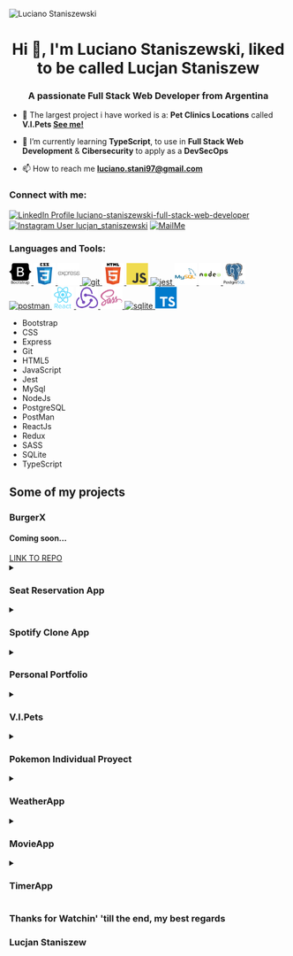 ![Luciano Staniszewski](https://user-images.githubusercontent.com/91505393/156203792-948d37ba-d8cb-45d1-9d28-eaaedf8f5114.gif)

<h1 align="center">Hi 👋, I'm Luciano Staniszewski, liked to be called Lucjan Staniszew</h1>
<h3 align="center">A passionate Full Stack Web Developer from Argentina</h3>

- 🔭 The largest project i have worked is a: **Pet Clinics Locations** called **V.I.Pets <a href="https://vipets.vercel.app/">See me!</a>**

- 🌱 I’m currently learning **TypeScript**, to use in **Full Stack Web Development** & **Cibersecurity** to apply as a **DevSecOps**

- 📫 How to reach me **luciano.stani97@gmail.com**


<h3 align="left">Connect with me:</h3>
<p align="left">
<a href="https://linkedin.com/in/luciano-staniszewski-full-stack-web-developer" target="blank"><img align="center" src="https://raw.githubusercontent.com/rahuldkjain/github-profile-readme-generator/master/src/images/icons/Social/linked-in-alt.svg" alt="LinkedIn Profile luciano-staniszewski-full-stack-web-developer" height="30" width="40" /></a>
<a href="https://instagram.com/lucjan_staniszewski" target="blank"><img align="center" src="https://raw.githubusercontent.com/rahuldkjain/github-profile-readme-generator/master/src/images/icons/Social/instagram.svg" alt="Instagram User lucjan_staniszewski" height="30" width="40" /></a>
<a href="mailto:luciano.stani97@gmail.com" target="blank"><img align="center" src="https://imgs.search.brave.com/RzIzF-k5_K2SLDbcWa_V910ZdbUjVGudFbo3g3GJPIE/rs:fit:680:225:1/g:ce/aHR0cHM6Ly90c2Uy/Lm1tLmJpbmcubmV0/L3RoP2lkPU9JUC5o/OXprMjM4aDNCeGVR/S01tYmlpODNRSGFG/SyZwaWQ9QXBp" alt="MailMe" height="30" width="40" /> </a>
</p>

<h3 align="left">Languages and Tools:</h3>
<p align="left"> <a href="https://getbootstrap.com" target="_blank" rel="noreferrer"> <img src="https://raw.githubusercontent.com/devicons/devicon/master/icons/bootstrap/bootstrap-plain-wordmark.svg" alt="bootstrap" width="40" height="40"/> </a> <a href="https://www.w3schools.com/css/" target="_blank" rel="noreferrer"> <img src="https://raw.githubusercontent.com/devicons/devicon/master/icons/css3/css3-original-wordmark.svg" alt="css3" width="40" height="40"/> </a> <a href="https://expressjs.com" target="_blank" rel="noreferrer"> <img src="https://raw.githubusercontent.com/devicons/devicon/master/icons/express/express-original-wordmark.svg" alt="express" width="40" height="40"/> </a> <a href="https://git-scm.com/" target="_blank" rel="noreferrer"> <img src="https://www.vectorlogo.zone/logos/git-scm/git-scm-icon.svg" alt="git" width="40" height="40"/> </a> <a href="https://www.w3.org/html/" target="_blank" rel="noreferrer"> <img src="https://raw.githubusercontent.com/devicons/devicon/master/icons/html5/html5-original-wordmark.svg" alt="html5" width="40" height="40"/> </a> <a href="https://developer.mozilla.org/en-US/docs/Web/JavaScript" target="_blank" rel="noreferrer"> <img src="https://raw.githubusercontent.com/devicons/devicon/master/icons/javascript/javascript-original.svg" alt="javascript" width="40" height="40"/> </a> <a href="https://jestjs.io" target="_blank" rel="noreferrer"> <img src="https://www.vectorlogo.zone/logos/jestjsio/jestjsio-icon.svg" alt="jest" width="40" height="40"/> </a> <a href="https://www.mysql.com/" target="_blank" rel="noreferrer"> <img src="https://raw.githubusercontent.com/devicons/devicon/master/icons/mysql/mysql-original-wordmark.svg" alt="mysql" width="40" height="40"/> </a> <a href="https://nodejs.org" target="_blank" rel="noreferrer"> <img src="https://raw.githubusercontent.com/devicons/devicon/master/icons/nodejs/nodejs-original-wordmark.svg" alt="nodejs" width="40" height="40"/> </a> <a href="https://www.postgresql.org" target="_blank" rel="noreferrer"> <img src="https://raw.githubusercontent.com/devicons/devicon/master/icons/postgresql/postgresql-original-wordmark.svg" alt="postgresql" width="40" height="40"/> </a> <a href="https://postman.com" target="_blank" rel="noreferrer"> <img src="https://www.vectorlogo.zone/logos/getpostman/getpostman-icon.svg" alt="postman" width="40" height="40"/> </a> <a href="https://reactjs.org/" target="_blank" rel="noreferrer"> <img src="https://raw.githubusercontent.com/devicons/devicon/master/icons/react/react-original-wordmark.svg" alt="react" width="40" height="40"/> </a> <a href="https://redux.js.org" target="_blank" rel="noreferrer"> <img src="https://raw.githubusercontent.com/devicons/devicon/master/icons/redux/redux-original.svg" alt="redux" width="40" height="40"/> </a> <a href="https://sass-lang.com" target="_blank" rel="noreferrer"> <img src="https://raw.githubusercontent.com/devicons/devicon/master/icons/sass/sass-original.svg" alt="sass" width="40" height="40"/> </a> <a href="https://www.sqlite.org/" target="_blank" rel="noreferrer"> <img src="https://www.vectorlogo.zone/logos/sqlite/sqlite-icon.svg" alt="sqlite" width="40" height="40"/> </a> <a href="https://www.typescriptlang.org/" target="_blank" rel="noreferrer"> <img src="https://raw.githubusercontent.com/devicons/devicon/master/icons/typescript/typescript-original.svg" alt="typescript" width="40" height="40"/> </a> </p>

<ul align="left">
  <li>Bootstrap</li>
  <li>CSS</li>
  <li>Express</li>
  <li>Git</li>
  <li>HTML5</li>
  <li>JavaScript</li>
  <li>Jest</li>
  <li>MySql</li>
  <li>NodeJs</li>
  <li>PostgreSQL</li>
  <li>PostMan</li>
  <li>ReactJs</li>
  <li>Redux</li>
  <li>SASS</li>
  <li>SQLite</li>
  <li>TypeScript</li>
</ul>

<h2>Some of my projects</h3>

<h3> BurgerX </h3>
<h4> Coming soon...</h4>
<div display="flex">
<a href="https://github.com/LucjanStaniszew/BurguerX" target="blank">LINK TO REPO</a>
</div>

<details>
<summary> <h3> Seat Reservation App </h3> </summary>
<img align="center" src="https://github.com/LucjanStaniszew/Lucjan-Staniszew-Portfolio/blob/main/public/assets/SeatReservationApp/1.jpg" height="300" width="500" />
<img align="center" src="https://github.com/LucjanStaniszew/Lucjan-Staniszew-Portfolio/blob/main/public/assets/SeatReservationApp/2.jpg" height="300" width="500" />
<img align="center" src="https://github.com/LucjanStaniszew/Lucjan-Staniszew-Portfolio/blob/main/public/assets/SeatReservationApp/3.jpg" height="300" width="500" />
<img align="center" src="https://github.com/LucjanStaniszew/Lucjan-Staniszew-Portfolio/blob/main/public/assets/SeatReservationApp/4.jpg" height="300" width="500" />
<img align="center" src="https://github.com/LucjanStaniszew/Lucjan-Staniszew-Portfolio/blob/main/public/assets/SeatReservationApp/5.jpg" height="300" width="500" />
<div display="flex">
<a href="https://github.com/LucjanStaniszew/Seat-Saving-App-Test" target="blank">LINK TO REPO</a>
||
<a href="https://vercel.com/lucjanstaniszew/seat-saving-app" target="blank">LINK TO APP</a>
</div>
</details>

<details>
<summary> <h3> Spotify Clone App </h3> </summary>
<img align="center" src="https://github.com/LucjanStaniszew/Lucjan-Staniszew-Portfolio/blob/main/public/assets/SpotifyClone/1.jpg" height="300" width="500" />
<img align="center" src="https://github.com/LucjanStaniszew/Lucjan-Staniszew-Portfolio/blob/main/public/assets/SpotifyClone/2.jpg" height="300" width="500" />
<img align="center" src="https://github.com/LucjanStaniszew/Lucjan-Staniszew-Portfolio/blob/main/public/assets/SpotifyClone/3.jpg" height="300" width="500" />
<img align="center" src="https://github.com/LucjanStaniszew/Lucjan-Staniszew-Portfolio/blob/main/public/assets/SpotifyClone/4.jpg" height="300" width="500" />
<div display="flex">
<a href="https://github.com/LucjanStaniszew/SpotifyClone" target="blank">LINK TO REPO</a>
||
<a href="https://spotify-clone-lucjanstaniszew.vercel.app/" target="blank">LINK TO APP</a>
</div>
</details>

<details>
<summary> <h3> Personal Portfolio </h3> </summary>
<img align="center" src="https://github.com/LucjanStaniszew/Lucjan-Staniszew-Portfolio/blob/main/public/assets/Portfolio/1.jpg" height="300" width="500" />
<img align="center" src="https://github.com/LucjanStaniszew/Lucjan-Staniszew-Portfolio/blob/main/public/assets/Portfolio/2.jpg" height="300" width="500" />
<img align="center" src="https://github.com/LucjanStaniszew/Lucjan-Staniszew-Portfolio/blob/main/public/assets/Portfolio/3.jpg" height="300" width="500" />
<img align="center" src="https://github.com/LucjanStaniszew/Lucjan-Staniszew-Portfolio/blob/main/public/assets/Portfolio/4.jpg" height="300" width="500" />
<img align="center" src="https://github.com/LucjanStaniszew/Lucjan-Staniszew-Portfolio/blob/main/public/assets/Portfolio/5.jpg" height="300" width="500" />
<div display="flex">
<a href="https://github.com/LucjanStaniszew/Lucjan-Staniszew-Portfolio" target="blank">LINK TO REPO</a>
||
<a href="https://lucjan-staniszew-portfolio-lucjanstaniszew.vercel.app/" target="blank">LINK TO APP</a>
</div>
</details>

<details>
<summary> <h3> V.I.Pets </h3> </summary>
<img align="center" src="https://github.com/LucjanStaniszew/Lucjan-Staniszew-Portfolio/blob/main/public/assets/VIPets/1.jpg" height="300" width="500" />
<img align="center" src="https://github.com/LucjanStaniszew/Lucjan-Staniszew-Portfolio/blob/main/public/assets/VIPets/2.jpg" height="300" width="500" />
<img align="center" src="https://github.com/LucjanStaniszew/Lucjan-Staniszew-Portfolio/blob/main/public/assets/VIPets/3.jpg" height="300" width="500" />
<img align="center" src="https://github.com/LucjanStaniszew/Lucjan-Staniszew-Portfolio/blob/main/public/assets/VIPets/4.jpg" height="300" width="500" />
<img align="center" src="https://github.com/LucjanStaniszew/Lucjan-Staniszew-Portfolio/blob/main/public/assets/VIPets/5.jpg" height="300" width="500" />
<img align="center" src="https://github.com/LucjanStaniszew/Lucjan-Staniszew-Portfolio/blob/main/public/assets/VIPets/6.jpg" height="300" width="500" />
<img align="center" src="https://github.com/LucjanStaniszew/Lucjan-Staniszew-Portfolio/blob/main/public/assets/VIPets/7.jpg" height="300" width="500" />
<img align="center" src="https://github.com/LucjanStaniszew/Lucjan-Staniszew-Portfolio/blob/main/public/assets/VIPets/8.jpg" height="300" width="500" />
<div display="flex">
<a href="https://github.com/LucjanStaniszew/Henry-PI-Pokemon" target="blank">LINK TO REPO</a>
||
<a href="https://github.com/LucjanStaniszew/Henry-PI-Pokemon" target="blank">LINK TO APP</a>
</div>
</details>

<details>
<summary> <h3> Pokemon Individual Proyect </h3> </summary>
<img align="center" src="https://github.com/LucjanStaniszew/Henry-PI-Pokemon/blob/main/PokeApi/1.jpg" height="300" width="500" />
<img align="center" src="https://github.com/LucjanStaniszew/Henry-PI-Pokemon/blob/main/PokeApi/2.jpg" height="300" width="500" />
<img align="center" src="https://github.com/LucjanStaniszew/Henry-PI-Pokemon/blob/main/PokeApi/3.jpg" height="300" width="500" />
<img align="center" src="https://github.com/LucjanStaniszew/Henry-PI-Pokemon/blob/main/PokeApi/4.jpg" height="300" width="500" />
<img align="center" src="https://github.com/LucjanStaniszew/Henry-PI-Pokemon/blob/main/PokeApi/5.jpg" height="300" width="500" />
<div display="flex">
<a href="https://github.com/LucjanStaniszew/Henry-PI-Pokemon" target="blank">LINK TO REPO</a>
||
<a href="https://github.com/LucjanStaniszew/Henry-PI-Pokemon" target="blank">LINK TO APP</a>
</div>
</details>

<details>
<summary> <h3> WeatherApp </h3> </summary>
<img align="center" src="https://user-images.githubusercontent.com/91505393/156215338-58de94c8-255f-4d60-91c9-4fbd644da345.jpg" height="300" width="500" />
<div display="flex">
<a href="https://github.com/LucjanStaniszew/Weather-App" target="blank">LINK TO REPO</a>
||
<a href="https://weather-app-lucjanstaniszew.vercel.app/" target="blank">LINK TO APP</a>
</div>
</details>

<details>
<summary> <h3> MovieApp </h3> </summary>
<img align="center" src="https://user-images.githubusercontent.com/91505393/156220455-c42b6b20-b334-4fc7-9f0b-177b4750d320.jpg" height="300" width="500" />
<div display="flex">
<a href="https://github.com/LucjanStaniszew/IGTVApp" target="blank">LINK TO REPO</a>
||
<a href="https://movie-app-lucjanstaniszew.vercel.app/" target="blank">LINK TO APP</a>
</div>
</details>

<details>
<summary> <h3> TimerApp </h3> </summary>
<img align="center" src="https://user-images.githubusercontent.com/91505393/156220784-68b2a9e1-242b-4e30-b0e0-4aebe90bd787.jpg" height="300" width="500" />
<div display="flex">
<a href="https://github.com/LucjanStaniszew/TimerApp" target="blank">LINK TO REPO</a>
||
<a href="https://timer-app-lucjanstaniszew.vercel.app/" target="blank">LINK TO APP</a>
</div>
</details>

<h3>Thanks for Watchin' 'till the end, my best regards</h3>
<h3>Lucjan Staniszew</h3>
